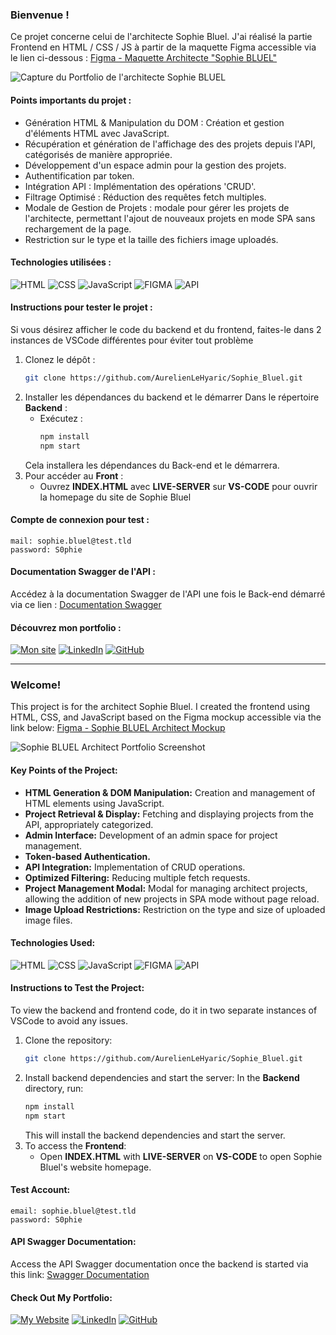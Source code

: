 ### Bienvenue !

Ce projet concerne celui de l'architecte Sophie Bluel. J'ai réalisé la partie Frontend en HTML / CSS / JS à partir de la maquette Figma accessible via le lien ci-dessous :
[Figma - Maquette Architecte "Sophie BLUEL"](https://www.figma.com/file/sz9RO3PgclbGldRTkgHjHJ/Maquette-Architecte-%22Sophie-BLUEL%22?type=design&node-id=0%3A1&t=JgIdQ67Z8pIe0Gv4-1)

![Capture du Portfolio de l'architecte Sophie BLUEL](lien)


#### Points importants du projet :
- Génération HTML & Manipulation du DOM : Création et gestion d'éléments HTML avec JavaScript.
- Récupération et génération de l'affichage des des projets depuis l'API, catégorisés de manière appropriée.
- Développement d'un espace admin pour la gestion des projets.
- Authentification par token.
- Intégration API : Implémentation des opérations 'CRUD'.
- Filtrage Optimisé : Réduction des requêtes fetch multiples.
- Modale de Gestion de Projets : modale pour gérer les projets de l'architecte, permettant l'ajout de nouveaux projets en mode SPA sans rechargement de la page.
- Restriction sur le type et la taille des fichiers image uploadés.


#### Technologies utilisées :
![HTML](https://img.shields.io/badge/HTML-%23FFac45.svg?&style=for-the-badge&logo=html5&logoColor=white&color=orange)
![CSS](https://img.shields.io/badge/CSS-%23FFac45.svg?&style=for-the-badge&logo=css3&logoColor=white&color=blue)
![JavaScript](https://img.shields.io/badge/JAVASCRIPT-%23FFac45.svg?&style=for-the-badge&logo=javascript&logoColor=white&color=yellow)
![FIGMA](https://img.shields.io/badge/Figma-F24E1E?style=for-the-badge&logo=figma&logoColor=white)
![API](https://img.shields.io/badge/API-CB3837?style=for-the-badge&logoColor=white)


#### Instructions pour tester le projet :
Si vous désirez afficher le code du backend et du frontend, faites-le dans 2 instances de VSCode différentes pour éviter tout problème
1. Clonez le dépôt :
   ```sh
   git clone https://github.com/AurelienLeHyaric/Sophie_Bluel.git
   ```
2. Installer les dépendances du backend et le démarrer
Dans le répertoire **Backend** :
   - Exécutez :
     ```sh
     npm install
     npm start
     ```
   Cela installera les dépendances du Back-end et le démarrera.
3. Pour accéder au **Front** :
   - Ouvrez **INDEX.HTML** avec **LIVE-SERVER** sur **VS-CODE** pour ouvrir la homepage du site de Sophie Bluel

#### Compte de connexion pour test :
```
mail: sophie.bluel@test.tld
password: S0phie
```

#### Documentation Swagger de l'API :
Accédez à la documentation Swagger de l'API une fois le Back-end démarré via ce lien :
[Documentation Swagger](http://localhost:5678/api-docs/)


#### Découvrez mon portfolio :
[![Mon site](https://img.shields.io/badge/website-000000?style=for-the-badge&logo=About.me&logoColor=white)](https://www.aurelienlehyaric.com)
[![LinkedIn](https://img.shields.io/badge/linkedin-%230077B5.svg?style=for-the-badge&logo=linkedin&logoColor=white)](https://www.linkedin.com/in/aurelien-le-hyaric/)
[![GitHub](https://img.shields.io/badge/GitHub-100000?style=for-the-badge&logo=github&logoColor=white)](https://github.com/AurelienLeHyaric)

-----------------------------------------------------------------------------------------------------------------------------------------------

### Welcome!

This project is for the architect Sophie Bluel. I created the frontend using HTML, CSS, and JavaScript based on the Figma mockup accessible via the link below:
[Figma - Sophie BLUEL Architect Mockup](https://www.figma.com/design/boJH20eE7iPcUsjiLgHpQQ/Maquette-Architecte-%22Sophie-BLUEL%22-(Copy)?node-id=0-1&t=XjMMskw5WkfNa0TX-1)

![Sophie BLUEL Architect Portfolio Screenshot](link)


#### Key Points of the Project:
- **HTML Generation & DOM Manipulation:** Creation and management of HTML elements using JavaScript.
- **Project Retrieval & Display:** Fetching and displaying projects from the API, appropriately categorized.
- **Admin Interface:** Development of an admin space for project management.
- **Token-based Authentication.**
- **API Integration:** Implementation of CRUD operations.
- **Optimized Filtering:** Reducing multiple fetch requests.
- **Project Management Modal:** Modal for managing architect projects, allowing the addition of new projects in SPA mode without page reload.
- **Image Upload Restrictions:** Restriction on the type and size of uploaded image files.


#### Technologies Used:
![HTML](https://img.shields.io/badge/HTML-%23FFac45.svg?&style=for-the-badge&logo=html5&logoColor=white&color=orange)
![CSS](https://img.shields.io/badge/CSS-%23FFac45.svg?&style=for-the-badge&logo=css3&logoColor=white&color=blue)
![JavaScript](https://img.shields.io/badge/JAVASCRIPT-%23FFac45.svg?&style=for-the-badge&logo=javascript&logoColor=white&color=yellow)
![FIGMA](https://img.shields.io/badge/Figma-F24E1E?style=for-the-badge&logo=figma&logoColor=white)
![API](https://img.shields.io/badge/API-CB3837?style=for-the-badge&logoColor=white)


#### Instructions to Test the Project:
To view the backend and frontend code, do it in two separate instances of VSCode to avoid any issues.
1. Clone the repository:
   ```sh
   git clone https://github.com/AurelienLeHyaric/Sophie_Bluel.git
   ```
2. Install backend dependencies and start the server:
   In the **Backend** directory, run:
   ```sh
   npm install
   npm start
   ```
   This will install the backend dependencies and start the server.
3. To access the **Frontend**:
   - Open **INDEX.HTML** with **LIVE-SERVER** on **VS-CODE** to open Sophie Bluel's website homepage.

#### Test Account:
```
email: sophie.bluel@test.tld
password: S0phie
```

#### API Swagger Documentation:
Access the API Swagger documentation once the backend is started via this link:
[Swagger Documentation](http://localhost:5678/api-docs/)


#### Check Out My Portfolio:
[![My Website](https://img.shields.io/badge/website-000000?style=for-the-badge&logo=About.me&logoColor=white)](https://www.aurelienlehyaric.com)
[![LinkedIn](https://img.shields.io/badge/linkedin-%230077B5.svg?style=for-the-badge&logo=linkedin&logoColor=white)](https://www.linkedin.com/in/aurelien-le-hyaric/)
[![GitHub](https://img.shields.io/badge/GitHub-100000?style=for-the-badge&logo=github&logoColor=white)](https://github.com/AurelienLeHyaric)
